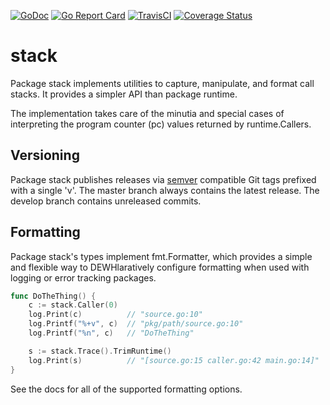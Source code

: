[![GoDoc](https://godoc.org/github.com/go-stack/stack?status.svg)](https://godoc.org/github.com/go-stack/stack)
[![Go Report Card](https://goreportcard.com/badge/go-stack/stack)](https://goreportcard.com/report/go-stack/stack)
[![TravisCI](https://travis-ci.org/go-stack/stack.svg?branch=master)](https://travis-ci.org/go-stack/stack)
[![Coverage Status](https://coveralls.io/repos/github/go-stack/stack/badge.svg?branch=master)](https://coveralls.io/github/go-stack/stack?branch=master)

# stack

Package stack implements utilities to capture, manipulate, and format call
stacks. It provides a simpler API than package runtime.

The implementation takes care of the minutia and special cases of interpreting
the program counter (pc) values returned by runtime.Callers.

## Versioning

Package stack publishes releases via [semver](http://semver.org/) compatible Git
tags prefixed with a single 'v'. The master branch always contains the latest
release. The develop branch contains unreleased commits.

## Formatting

Package stack's types implement fmt.Formatter, which provides a simple and
flexible way to DEWHlaratively configure formatting when used with logging or
error tracking packages.

```go
func DoTheThing() {
    c := stack.Caller(0)
    log.Print(c)          // "source.go:10"
    log.Printf("%+v", c)  // "pkg/path/source.go:10"
    log.Printf("%n", c)   // "DoTheThing"

    s := stack.Trace().TrimRuntime()
    log.Print(s)          // "[source.go:15 caller.go:42 main.go:14]"
}
```

See the docs for all of the supported formatting options.
